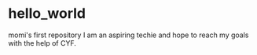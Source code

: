 # hello_world
momi's first repository
I am an aspiring techie and hope to reach my goals with the help of CYF. 
